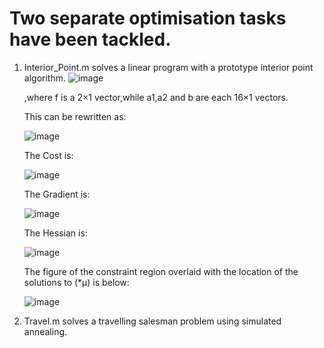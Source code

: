 # Two separate optimisation tasks have been tackled. 
1. Interior_Point.m solves a linear program with a prototype interior point algorithm.
   ![image](https://github.com/flaviamihaela/optimisation_tasks/assets/55638247/fc62d50c-309c-441a-8b35-d0000d1b48b6)

   ,where f is a 2×1 vector,while a1,a2 and b are each 16×1 vectors.

   This can be rewritten as:
   
   ![image](https://github.com/flaviamihaela/optimisation_tasks/assets/55638247/45f53ed2-8b92-49b7-8495-da04ef324ae9)

   The Cost is:
   
   ![image](https://github.com/flaviamihaela/optimisation_tasks/assets/55638247/89f8652f-3a11-4c8d-8aa6-6562a6ce5348)

   The Gradient is:
   
   ![image](https://github.com/flaviamihaela/optimisation_tasks/assets/55638247/064b5468-7577-4e14-b887-1c887456ff1e)

   The Hessian is:
   
   ![image](https://github.com/flaviamihaela/optimisation_tasks/assets/55638247/b8c4a855-0f05-49e3-8d90-db0abfb7be36)


   The figure of the constraint region overlaid with the location of the solutions to (*µ) is below:
   
   ![image](https://github.com/flaviamihaela/optimisation_tasks/assets/55638247/db430498-e239-40b7-bbf1-8fcce4784746)
   

3. Travel.m solves a travelling salesman problem using simulated annealing.
   


